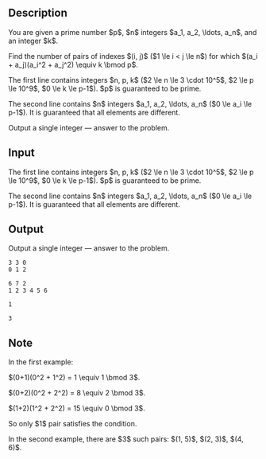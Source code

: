 ## Description

<div><p>You are given a <span class="tex-font-style-bf">prime</span> number $p$, $n$ integers $a_1, a_2, \ldots, a_n$, and an integer $k$. </p><p>Find the number of pairs of indexes $(i, j)$ ($1 \le i &lt; j \le n$) for which $(a_i + a_j)(a_i^2 + a_j^2) \equiv k \bmod p$.</p></div><div class="input-specification"><p>The first line contains integers $n, p, k$ ($2 \le n \le 3 \cdot 10^5$, $2 \le p \le 10^9$, $0 \le k \le p-1$). $p$ is guaranteed to be prime.</p><p>The second line contains $n$ integers $a_1, a_2, \ldots, a_n$ ($0 \le a_i \le p-1$). It is guaranteed that all elements are different.</p></div><div class="output-specification"><p>Output a single integer&nbsp;— answer to the problem.</p></div>

## Input

<p>The first line contains integers $n, p, k$ ($2 \le n \le 3 \cdot 10^5$, $2 \le p \le 10^9$, $0 \le k \le p-1$). $p$ is guaranteed to be prime.</p><p>The second line contains $n$ integers $a_1, a_2, \ldots, a_n$ ($0 \le a_i \le p-1$). It is guaranteed that all elements are different.</p>

## Output

<p>Output a single integer&nbsp;— answer to the problem.</p>





```input1
3 3 0
0 1 2
```




```input2
6 7 2
1 2 3 4 5 6
```




```output1
1
```




```output2
3
```



## Note

<p>In the first example:</p><p>$(0+1)(0^2 + 1^2) = 1 \equiv 1 \bmod 3$.</p><p>$(0+2)(0^2 + 2^2) = 8 \equiv 2 \bmod 3$.</p><p>$(1+2)(1^2 + 2^2) = 15 \equiv 0 \bmod 3$.</p><p>So only $1$ pair satisfies the condition.</p><p>In the second example, there are $3$ such pairs: $(1, 5)$, $(2, 3)$, $(4, 6)$.</p>
